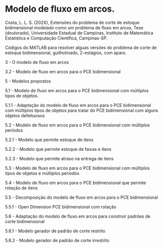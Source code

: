# Modelo de fluxo em arcos.

Costa, L. L. S. (202X), Extensões do problema de corte de estoque bidimensional modelado como um problema de fluxo em arcos, Tese (doutorado), Universidade Estadual de Campinas, Instituto de Matemática Estatística e Computação Científica, Campinas-SP.

Códigos do MATLAB para resolver alguas versões do problema de corte de estoque bidimensional, guilhotinado, 2-estágios, com aparo.


3 - O modelo de fluxo em arcos

3.2 - Modelo de fluxo em arcos para o PCE bidimensional


5 - Modelos propostos

5.1 - Modelo de fluxo em arcos para o PCE bidimensional com múltiplos tipos de objetos.

5.1.1 - Adaptação do modelo de fluxo em arcos para o PCE bidimensional com múltiplos tipos de objetos para tratar do PCE bidimensional com alguns objetos defeituosos


5.2 - Modelo de fluxo em arcos para o PCE bidimensional com múltiplos períodos

5.2.1 - Modelo que permite estoque de itens

5.2.2 - Modelo que permite estoque de faixas e itens

5.2.3 - Modelo que permite atraso na entrega de itens


5.3 - Modelo de fluxo em arcos para o PCE bidimensional com múltiplos tipos de objetos e múltiplos períodos


5.4 - Modelo de fluxo em arcos para o PCE bidimensional que permite rotação de itens


5.5 - Decomposição do modelo de fluxo em arcos para o PCE bidimensional


5.5.1 - Open Dimension PCE bidimensional com rotação


5.6 - Adaptação do modelo de fluxo em arcos para construir padrões de corte bidimensional

5.6.1 - Modelo gerador de padrão de corte restrito

5.6.2 - Modelo gerador de padrão de corte irrestrito












